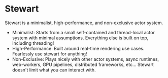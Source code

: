 # Stewart

Stewart is a minimalist, high-performance, and non-exclusive actor system.

- Minimalist: Starts from a small self-contained and thread-local actor system with minimal
    assumptions. Everything else is built on top, including threading!
- High-Performance: Built around real-time rendering use cases. Fearlessly use stewart for
    anything!
- Non-Exclusive: Plays nicely with other actor systems, async runtimes, web-workers, GPU pipelines,
    distributed frameworks, etc... Stewart doesn't limit what you can interact with.
